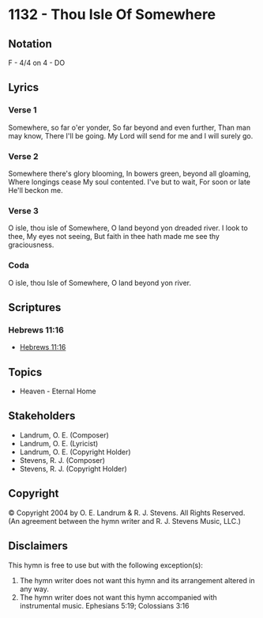 # 1132 - Thou Isle Of Somewhere

## Notation

F - 4/4 on 4 - DO

## Lyrics

### Verse 1

Somewhere, so far o'er yonder, So far beyond and even further, Than man may know, There I'll be going. My Lord will send for me and I will surely go.

### Verse 2

Somewhere there's glory blooming, In bowers green, beyond all gloaming, Where longings cease My soul contented. I've but to wait, For soon or late He'll beckon me.

### Verse 3

O isle, thou isle of Somewhere, O land beyond yon dreaded river. I look to thee, My eyes not seeing, But faith in thee hath made me see thy graciousness.

### Coda

O isle, thou Isle of Somewhere, O land beyond yon river.


## Scriptures

### Hebrews 11:16

- [Hebrews 11:16](https://www.biblegateway.com/passage/?search=Hebrews%2011%3A16)


## Topics

- Heaven - Eternal Home

## Stakeholders

- Landrum, O. E. (Composer)
- Landrum, O. E. (Lyricist)
- Landrum, O. E. (Copyright Holder)
- Stevens, R. J. (Composer)
- Stevens, R. J. (Copyright Holder)

## Copyright

© Copyright 2004 by O. E. Landrum & R. J. Stevens. All Rights Reserved.
(An agreement between the hymn writer and R. J. Stevens Music, LLC.)

## Disclaimers

This hymn is free to use but with the following exception(s):
1. The hymn writer does not want this hymn and its arrangement altered in any way.
2. The hymn writer does not want this hymn accompanied with instrumental music.
Ephesians 5:19; Colossians 3:16

